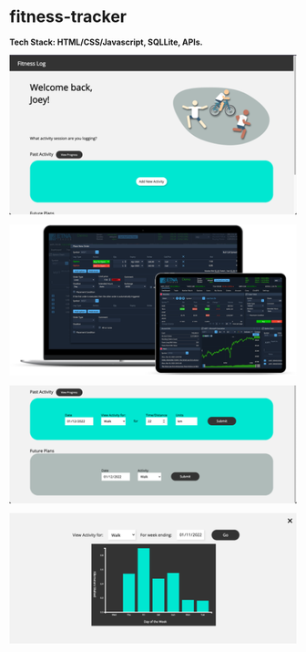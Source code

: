 # fitness-tracker
**Tech Stack: HTML/CSS/Javascript, SQLLite, APIs.**

![alt text](https://github.com/MeteorMash101/fitness-tracker/blob/main/snapshots/pics_1.png?raw=true)

![alt text](https://github.com/MeteorMash101/fitness-tracker/blob/main/snapshots/pics_2.png?raw=true)

![alt text](https://github.com/MeteorMash101/fitness-tracker/blob/main/snapshots/pics_3.png?raw=true)

![alt text](https://github.com/MeteorMash101/fitness-tracker/blob/main/snapshots/pics_4.png?raw=true)
